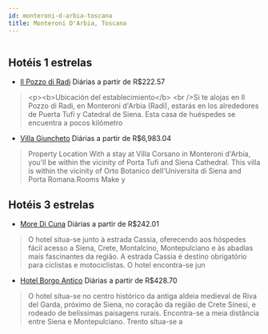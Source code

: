 ```yaml
---
id: monteroni-d-arbia-toscana
title: Monteroni D'Arbia, Toscana
---
```


<center><img src="http://photos.hotelbeds.com/giata/10/107089/107089a_hb_a_001.jpg" alt="" /></center>


## Hotéis 1 estrelas

-    [Il Pozzo di Radi](https://www.hurb.com/hoteis/monteroni-d-arbia/il-pozzo-di-radi-JNP-JP716950?cmp=18055) Diárias a partir de R$222.57
   > &lt;p&gt;&lt;b&gt;Ubicación del establecimiento&lt;/b&gt; &lt;br /&gt;Si te alojas en Il Pozzo di Radi, en Monteroni d&apos;Arbia (Radi), estarás en los alrededores de Puerta Tufi y Catedral de Siena.  Esta casa de huéspedes se encuentra a pocos kilómetro
-    [Villa Giuncheto](https://www.hurb.com/hoteis/monteroni-d-arbia/villa-giuncheto-JNP-JP168314?cmp=18055) Diárias a partir de R$6,983.04
   > Property Location With a stay at Villa Corsano in Monteroni d&apos;Arbia, you&apos;ll be within the vicinity of Porta Tufi and Siena Cathedral.  This villa is within the vicinity of Orto Botanico dell&apos;Universita di Siena and Porta Romana.Rooms Make y

## Hotéis 3 estrelas

-    [More Di Cuna](https://www.hurb.com/hoteis/monteroni-d-arbia/more-di-cuna-JNP-JP144418?cmp=18055) Diárias a partir de R$242.01
   > O hotel situa-se junto à estrada Cassia, oferecendo aos hóspedes fácil acesso a Siena, Crete, Montalcino, Montepulciano e às abadias mais fascinantes da região. A estrada Cassia é destino obrigatório para ciclistas e motociclistas. O hotel encontra-se jun
-    [Hotel Borgo Antico](https://www.hurb.com/hoteis/monteroni-d-arbia/hotel-borgo-antico-JNP-JP053179?cmp=18055) Diárias a partir de R$428.70
   > O hotel situa-se no centro histórico da antiga aldeia medieval de Riva del Garda, próximo de Siena, no coração da região de Crete Sinesi, e rodeado de belíssimas paisagens rurais. Encontra-se a meia distância entre Siena e Montepulciano. Trento situa-se a
